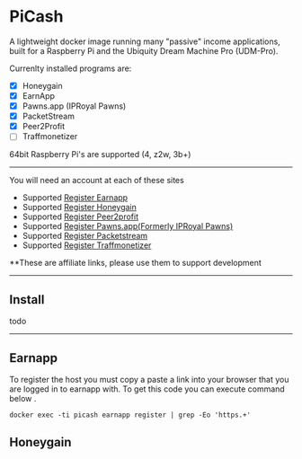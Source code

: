 # PiCash

A lightweight docker image running many "passive" income applications, built for a Raspberry Pi and the Ubiquity Dream Machine Pro (UDM-Pro).

Currenlty installed programs are:
- [x] Honeygain
- [x] EarnApp 
- [x] Pawns.app (IPRoyal Pawns)
- [x] PacketStream
- [x] Peer2Profit
- [ ] Traffmonetizer

64bit Raspberry Pi's are supported (4, z2w, 3b+)

---


You will need an account at each of these sites
- Supported [Register Earnapp](https://earnapp.com/i/p9c6p7r)
- Supported [Register Honeygain](https://r.honeygain.me/MATTH77B97)
- Supported [Register Peer2profit](https://p2pr.me/16630967886320d7d435020)
- Supported [Register Pawns.app(Formerly IPRoyal Pawns)](https://pawns.app?r=538917)
- Supported [Register Packetstream](https://packetstream.io/?psr=3dq9)
- Supported [Register Traffmonetizer](https://traffmonetizer.com/?aff=522583)


**These are affiliate links, please use them to support development





---
## Install




todo


---
## Earnapp

To register the host you must copy a paste a link into your browser that you are logged in to earnapp with.
To get this code you can execute command below .

``` 
docker exec -ti picash earnapp register | grep -Eo 'https.+'
```

## Honeygain
